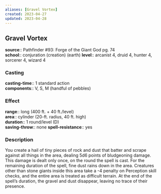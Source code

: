 ```yaml
---
aliases: [Gravel Vortex]
created: 2023-04-27
updated: 2023-04-28
---
```


## Gravel Vortex

**source**:: Pathfinder \#93: Forge of the Giant God pg. 74  
**school**:: conjuration (creation) (earth)
**level**:: arcanist 4, druid 4, hunter 4, sorcerer 4, wizard 4

### Casting

**casting-time**:: 1 standard action  
**components**:: V, S, M (handful of pebbles)

### Effect

**range**:: long (400 ft. + 40 ft./level)  
**area**:: cylinder (20-ft. radius, 40 ft. high)  
**duration**:: 1 round/level (D)  
**saving-throw**:: none
**spell-resistance**:: yes

### Description

You create a hail of tiny pieces of rock and dust that batter and scrape against all things in the area, dealing 5d6 points of bludgeoning damage. This damage is dealt only once, on the round the spell is cast. For the remaining duration of the spell, fine dust rains down in the area. Creatures other than stone giants inside this area take a -4 penalty on Perception skill checks, and the entire area is treated as difficult terrain. At the end of the spell’s duration, the gravel and dust disappear, leaving no trace of their presence.
